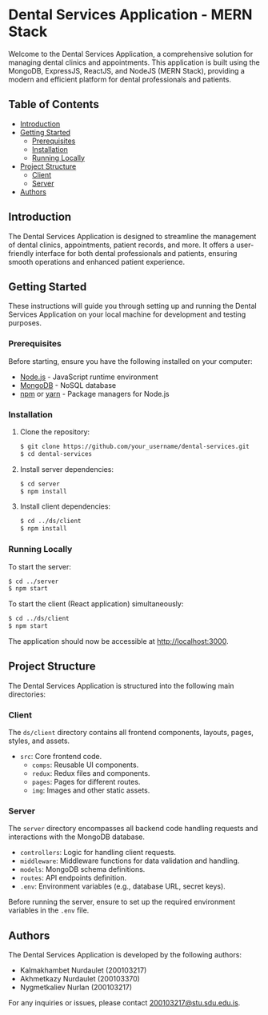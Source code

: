 
# Dental Services Application - MERN Stack

Welcome to the Dental Services Application, a comprehensive solution for managing dental clinics and appointments. This application is built using the MongoDB, ExpressJS, ReactJS, and NodeJS (MERN Stack), providing a modern and efficient platform for dental professionals and patients.

## Table of Contents

- [Introduction](#introduction)
- [Getting Started](#getting-started)
  - [Prerequisites](#prerequisites)
  - [Installation](#installation)
  - [Running Locally](#running-locally)
- [Project Structure](#project-structure)
  - [Client](#client)
  - [Server](#server)
- [Authors](#authors)

## Introduction

The Dental Services Application is designed to streamline the management of dental clinics, appointments, patient records, and more. It offers a user-friendly interface for both dental professionals and patients, ensuring smooth operations and enhanced patient experience.

## Getting Started

These instructions will guide you through setting up and running the Dental Services Application on your local machine for development and testing purposes.

### Prerequisites

Before starting, ensure you have the following installed on your computer:

- [Node.js](https://nodejs.org/) - JavaScript runtime environment
- [MongoDB](https://www.mongodb.com/) - NoSQL database
- [npm](https://www.npmjs.com/) or [yarn](https://yarnpkg.com/) - Package managers for Node.js

### Installation

1. Clone the repository:

   ```bash
   $ git clone https://github.com/your_username/dental-services.git
   $ cd dental-services
   ```

2. Install server dependencies:

   ```bash
   $ cd server
   $ npm install
   ```

3. Install client dependencies:

   ```bash
   $ cd ../ds/client
   $ npm install
   ```

### Running Locally

To start the server:

```bash
$ cd ../server
$ npm start
```

To start the client (React application) simultaneously:

```bash
$ cd ../ds/client
$ npm start
```

The application should now be accessible at [http://localhost:3000](http://localhost:3000).

## Project Structure

The Dental Services Application is structured into the following main directories:

### Client

The `ds/client` directory contains all frontend components, layouts, pages, styles, and assets.

- `src`: Core frontend code.
  - `comps`: Reusable UI components.
  - `redux`: Redux files and components.
  - `pages`: Pages for different routes.
  - `img`: Images and other static assets.

### Server

The `server` directory encompasses all backend code handling requests and interactions with the MongoDB database.

- `controllers`: Logic for handling client requests.
- `middleware`: Middleware functions for data validation and handling.
- `models`: MongoDB schema definitions.
- `routes`: API endpoints definition.
- `.env`: Environment variables (e.g., database URL, secret keys).

Before running the server, ensure to set up the required environment variables in the `.env` file.

## Authors

The Dental Services Application is developed by the following authors:

- Kalmakhambet Nurdaulet (200103217)
- Akhmetkazy Nurdaulet (200103370)
- Nygmetkaliev Nurlan (200103217)


For any inquiries or issues, please contact [200103217@stu.sdu.edu.is](mailto:200103217@stu.sdu.edu.is).

